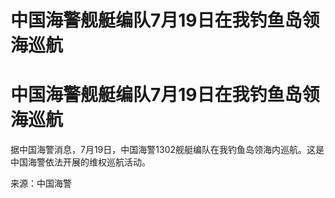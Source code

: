 # 中国海警舰艇编队7月19日在我钓鱼岛领海巡航

# 中国海警舰艇编队7月19日在我钓鱼岛领海巡航

据中国海警消息，7月19日，中国海警1302舰艇编队在我钓鱼岛领海内巡航。这是中国海警依法开展的维权巡航活动。

来源：中国海警


